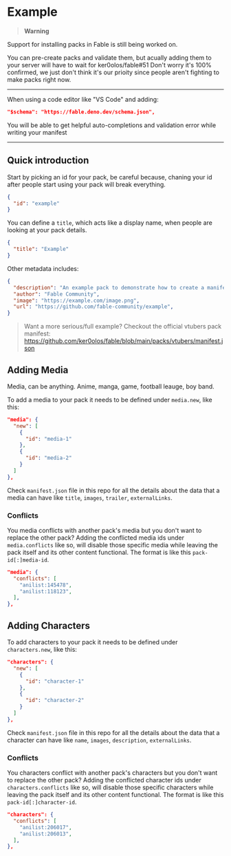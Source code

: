 # Example

> **Warning**

Support for installing packs in Fable is still being worked on.

You can pre-create packs and validate them, but acually adding them to your server will have to wait for ker0olos/fable#51
Don't worry it's 100% confirmed, we just don't think it's our prioity since people aren't fighting to make packs right now.

---

When using a code editor like "VS Code" and adding:

```json
"$schema": "https://fable.deno.dev/schema.json",
```

You will be able to get helpful auto-completions and validation error while writing your manifest

---

## Quick introduction

Start by picking an id for your pack, be careful because, chaning your id after people start using your pack will break everything.

```json
{
  "id": "example"
}
```

You can define a `title`, which acts like a display name, when people are looking at your pack details.

```json
{
  "title": "Example"
}
```

Other metadata includes:

```json
{
  "description": "An example pack to demonstrate how to create a manifest",
  "author": "Fable Community",
  "image": "https://example.com/image.png",
  "url": "https://github.com/fable-community/example",
}
```

> Want a more serious/full example? Checkout the official vtubers pack manifest:  
> https://github.com/ker0olos/fable/blob/main/packs/vtubers/manifest.json

## Adding Media

Media, can be anything. Anime, manga, game, football leauge, boy band.

To add a media to your pack it needs to be defined under `media.new`, like this: 

```json
"media": {
  "new": [
    {
      "id": "media-1"
    },
    {
      "id": "media-2"
    }
  ]
},
```

Check `manifest.json` file in this repo for all the details about the data that a media can have like `title`, `images`, `trailer`, `externalLinks`.

### Conflicts

You media conflicts with another pack's media but you don't want to replace the other pack? Adding the conflicted media ids under `media.conflicts` like so, will disable those specific media while leaving the pack itself and its other content functional. The format is like this `pack-id[:]media-id`.

```json
"media": {
  "conflicts": [
    "anilist:145478",
    "anilist:118123",
  ],
},
```

## Adding Characters

To add characters to your pack it needs to be defined under `characters.new`, like this: 

```json
"characters": {
  "new": [
    {
      "id": "character-1"
    },
    {
      "id": "character-2"
    }
  ]
},
```

Check `manifest.json` file in this repo for all the details about the data that a character can have like `name`, `images`, `description`, `externalLinks`.

### Conflicts

You characters conflict with another pack's characters but you don't want to replace the other pack? Adding the conflicted character ids under `characters.conflicts` like so, will disable those specific characters while leaving the pack itself and its other content functional. The format is like this `pack-id[:]character-id`.

```json
"characters": {
  "conflicts": [
    "anilist:206017",
    "anilist:206013",
  ],
},
```

